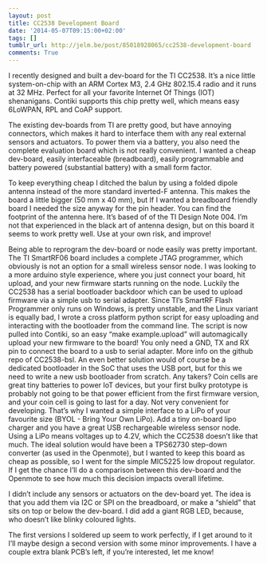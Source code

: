 ```yaml
---
layout: post
title: CC2538 Development Board
date: '2014-05-07T09:15:00+02:00'
tags: []
tumblr_url: http://jelm.be/post/85018928065/cc2538-development-board
comments: True
---
```

I recently designed and built a dev-board for the TI CC2538. It’s a nice little system-on-chip with an ARM Cortex M3, 2.4 GHz 802.15.4 radio and it runs at 32 MHz. Perfect for all your favorite Internet Of Things (IOT) shenanigans. Contiki supports this chip pretty well, which means easy 6LoWPAN, RPL and CoAP support.
<!--more-->



The existing dev-boards from TI are pretty good, but have annoying connectors, which makes it hard to interface them with any real external sensors and actuators. To power them via a battery, you also need the complete evaluation board which is not really convenient.
I wanted a cheap dev-board, easily interfaceable (breadboard), easily programmable and battery powered (substantial battery) with a small form factor.




To keep everything cheap I ditched the balun by using a folded dipole antenna instead of the more standard inverted-F antenna. This makes the board a little bigger (50 mm x 40 mm), but If I wanted a breadboard friendly board I needed the size anyway for the pin header. You can find the footprint of the antenna here. It’s based of of the TI Design Note 004. I’m not that experienced in the black art of antenna design, but on this board it seems to work pretty well. Use at your own risk, and improve!


Being able to reprogram the dev-board or node easily was pretty important. The TI SmartRF06 board includes a complete JTAG programmer, which obviously is not an option for a small wireless sensor node. I was looking to a more arduino style experience, where you just connect your board, hit upload, and your new firmware starts running on the node. Luckily the CC2538 has a serial bootloader backdoor which can be used to upload firmware via a simple usb to serial adapter. Since TI’s SmartRF Flash Programmer only runs on Windows, is pretty unstable, and the Linux variant is equally bad, I wrote a cross platform python script for easy uploading and interacting with the bootloader from the command line. The script is now pulled into Contiki, so an easy “make example.upload” will automagically upload your new firmware to the board! You only need a GND, TX and RX pin to connect the board to a usb to serial adapter. More info on the github repo of CC2538-bsl. An even better solution would of course be a dedicated bootloader in the SoC that uses the USB port, but for this we need to write a new usb bootloader from scratch. Any takers?
Coin cells are great tiny batteries to power IoT devices, but your first bulky prototype is probably not going to be that power efficient from the first firmware version, and your coin cell is going to last for a day. Not very convenient for developing. That’s why I wanted a simple interface to a LiPo of your favourite size (BYOL - Bring Your Own LiPo). Add a tiny on-board lipo charger and you have a great USB rechargeable wireless sensor node. Using a LiPo means voltages up to 4.2V, which the CC2538 doesn’t like that much. The ideal solution would have been a TPS62730 step-down converter (as used in the Openmote), but I wanted to keep this board as cheap as possible, so I went for the simple MIC5225 low dropout regulator. If I get the chance I’ll do a comparison between this dev-board and the Openmote to see how much this decision impacts overall lifetime.


I didn’t include any sensors or actuators on the dev-board yet. The idea is that you add them via I2C or SPI on the breadboard, or make a “shield” that sits on top or below the dev-board. I did add a giant RGB LED, because, who doesn’t like blinky coloured lights.


The first versions I soldered up seem to work perfectly, if I get around to it I’ll maybe design a second version with some minor improvements. I have a couple extra blank PCB’s left, if you’re interested, let me know!
